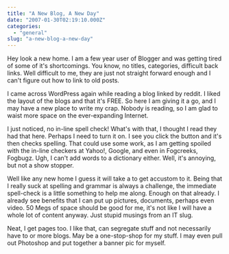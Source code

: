 ```yaml
---
title: "A New Blog, A New Day"
date: "2007-01-30T02:19:10.000Z"
categories: 
  - "general"
slug: "a-new-blog-a-new-day"
---
```


Hey look a new home. I am a few year user of Blogger and was getting tired of some of it's shortcomings. You know, no titles, categories, difficult back links. Well difficult to me, they are just not straight forward enough and I can't figure out how to link to old posts.

I came across WordPress again while reading a blog linked by reddit. I liked the layout of the blogs and that it's FREE. So here I am giving it a go, and I may have a new place to write my crap. Nobody is reading, so I am glad to waist more space on the ever-expanding Internet.

I just noticed, no in-line spell check! What's with that, I thought I read they had that here. Perhaps I need to turn it on. I see you click the button and it's then checks spelling. That could use some work, as I am getting spoiled with the in-line checkers at Yahoo!, Google, and even in Fogcreeks, Fogbugz. Ugh, I can't add words to a dictionary either. Well, it's annoying, but not a show stopper.

Well like any new home I guess it will take a to get accustom to it. Being that I really suck at spelling and grammar is always a challenge, the immediate spell-check is a little something to help me along. Enough on that already. I already see benefits that I can put up pictures, documents, perhaps even video. 50 Megs of space should be good for me, it's not like I will have a whole lot of content anyway. Just stupid musings from an IT slug.

Neat, I get pages too. I like that, can segregate stuff and not necessarily have to or more blogs. May be a one-stop-shop for my stuff. I may even pull out Photoshop and put together a banner pic for myself.
